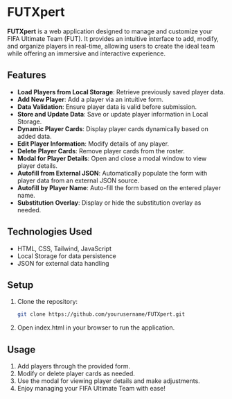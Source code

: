 # FUTXpert

**FUTXpert** is a web application designed to manage and customize your FIFA Ultimate Team (FUT). It provides an intuitive interface to add, modify, and organize players in real-time, allowing users to create the ideal team while offering an immersive and interactive experience.

## Features

- **Load Players from Local Storage**: Retrieve previously saved player data.
- **Add New Player**: Add a player via an intuitive form.
- **Data Validation**: Ensure player data is valid before submission.
- **Store and Update Data**: Save or update player information in Local Storage.
- **Dynamic Player Cards**: Display player cards dynamically based on added data.
- **Edit Player Information**: Modify details of any player.
- **Delete Player Cards**: Remove player cards from the roster.
- **Modal for Player Details**: Open and close a modal window to view player details.
- **Autofill from External JSON**: Automatically populate the form with player data from an external JSON source.
- **Autofill by Player Name**: Auto-fill the form based on the entered player name.
- **Substitution Overlay**: Display or hide the substitution overlay as needed.

## Technologies Used

- HTML, CSS, Tailwind, JavaScript
- Local Storage for data persistence
- JSON for external data handling

## Setup

1. Clone the repository:
   ```bash
   git clone https://github.com/yourusername/FUTXpert.git
   ````
2. Open index.html in your browser to run the application.

## Usage

1. Add players through the provided form.
2. Modify or delete player cards as needed.
3. Use the modal for viewing player details and make adjustments.
4. Enjoy managing your FIFA Ultimate Team with ease!
